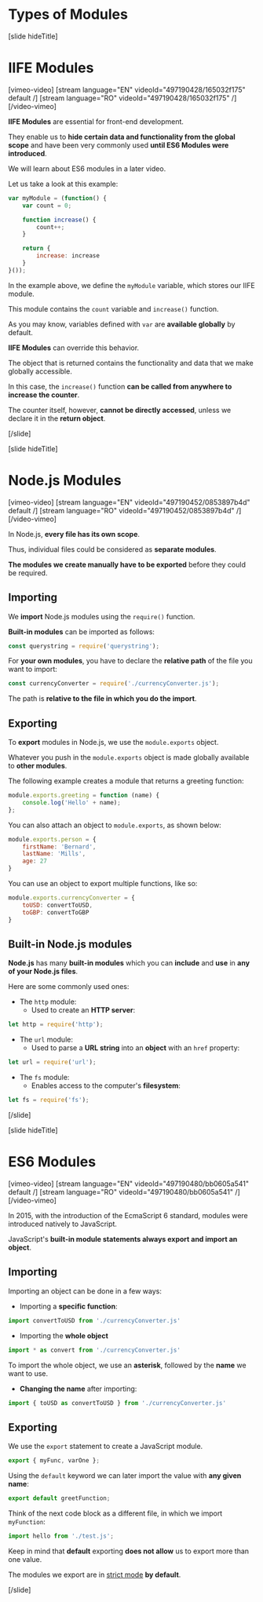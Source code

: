 # Types of Modules

[slide hideTitle]
# IIFE Modules

[vimeo-video]
[stream language="EN" videoId="497190428/165032f175" default /]
[stream language="RO" videoId="497190428/165032f175"  /]
[/video-vimeo]

**IIFE Modules** are essential for front-end development.

They enable us to **hide certain data and functionality from the global scope** and have been very commonly used **until ES6 Modules were introduced**.

We will learn about ES6 modules in a later video.

Let us take a look at this example:

```js 
var myModule = (function() {
    var count = 0;

    function increase() {
        count++;
    }

    return {    
        increase: increase
    }
}());
```

In the example above, we define the `myModule` variable, which stores our IIFE module.

This module contains the `count` variable and `increase()` function.

As you may know, variables defined with `var` are **available globally** by default.

**IIFE Modules** can override this behavior.

The object that is returned contains the functionality and data that we make globally accessible.

In this case, the `increase()` function **can be called from anywhere to increase the counter**.

The counter itself, however, **cannot be directly accessed**, unless we declare it in the **return object**.

[/slide]

[slide hideTitle]
# Node.js Modules

[vimeo-video]
[stream language="EN" videoId="497190452/0853897b4d" default /]
[stream language="RO" videoId="497190452/0853897b4d"  /]
[/video-vimeo]

In Node\.js, **every file has its own scope**.

Thus, individual files could be considered as **separate modules**.

**The modules we create manually have to be exported** before they could be required.

## Importing

We **import** Node.js modules using the `require()` function.

**Built-in modules** can be imported as follows:

```js
const querystring = require('querystring');
```

For **your own modules**, you have to declare the **relative path** of the file you want to import:

```js
const currencyConverter = require('./currencyConverter.js');
```

The path is **relative to the file in which you do the import**.

## Exporting

To **export** modules in Node\.js, we use the `module.exports` object.

Whatever you push in the `module.exports` object is made globally available to **other modules**.

The following example creates a module that returns a greeting function:

```js
module.exports.greeting = function (name) { 
    console.log('Hello' + name);
};
```

You can also attach an object to `module.exports`, as shown below:

```js
module.exports.person = {
    firstName: 'Bernard',
    lastName: 'Mills',
    age: 27
}
```

You can use an object to export multiple functions, like so:

```js
module.exports.currencyConverter = {
    toUSD: convertToUSD,
    toGBP: convertToGBP
}
```


## Built-in Node.js modules

**Node.js** has many **built-in modules** which you can **include** and **use** in **any of your Node.js files**.

Here are some commonly used ones:

- The `http` module:
    - Used to create an **HTTP server**:

```js
let http = require('http');
```

- The `url` module:
    - Used to parse a **URL string** into an **object** with an `href` property:

```js
let url = require('url');
```

- The `fs` module:
    - Enables access to the computer's **filesystem**\:

```js
let fs = require('fs');
```

[/slide]

[slide hideTitle]
# ES6 Modules

[vimeo-video]
[stream language="EN" videoId="497190480/bb0605a541" default /]
[stream language="RO" videoId="497190480/bb0605a541"  /]
[/video-vimeo]

In 2015, with the introduction of the EcmaScript 6 standard, modules were introduced natively to JavaScript.

JavaScript's **built-in module statements always export and import an object**.

## Importing


Importing an object can be done in a few ways:

- Importing a **specific function**:

```js
import convertToUSD from './currencyConverter.js'
```

- Importing the **whole object**

```js
import * as convert from './currencyConverter.js'
```

To import the whole object, we use an **asterisk**, followed by the **name** we want to use.

- **Changing the name** after importing:

```js
import { toUSD as convertToUSD } from './currencyConverter.js'
```

## Exporting

We use the `export` statement to create a JavaScript module.

```js
export { myFunc, varOne };
```

Using the `default` keyword we can later import the value with **any given name**:

```js
export default greetFunction;
```

Think of the next code block as a different file, in which we import `myFunction`:

```js
import hello from './test.js';
```

Keep in mind that **default** exporting **does not allow** us to export more than one value.

The modules we export are in [strict mode](https://developer.mozilla.org/en-US/docs/Web/JavaScript/Reference/Strict_mode) **by default**.

[/slide]